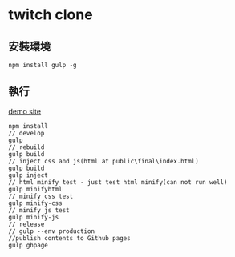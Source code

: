 # twitch clone

## 安裝環境

```
npm install gulp -g
```

## 執行

[demo site](https://hot5656.github.io/twitch_clone/final/index.html)
```
npm install
// develop 
gulp
// rebuild
gulp build
// inject css and js(html at public\final\index.html)
gulp build
gulp inject
// html minify test - just test html minify(can not run well)
gulp minifyhtml
// minify css test
gulp minify-css
// minify js test
gulp minify-js
// release
// gulp --env production
//publish contents to Github pages
gulp ghpage
```



